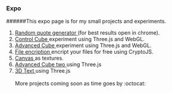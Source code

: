### Expo
######This expo page is for my small projects and experiments.
1) <a href="http://rgq.bitballoon.com/" target="_blank"> Random quote generator </a> (for best results open in chrome). <br>
2) <a href="http://controlcube.bitballoon.com/" target="_blank"> Control Cube </a> experiment using Three.js and WebGL. <br>
3) <a href="http://advancedcube.bitballoon.com/" target="_blank"> Advanced Cube </a> experiment using Three.js and WebGL. <br>
4) <a href="http://fileencription.bitballoon.com/" target="_blank"> File encription </a> encript your files for free using CryptoJS. <br>
5) <a href="http://canvas.bitballoon.com/" target="_blank"> Canvas </a> as textures. <br>
6) <a href="http://advcubtwo.bitballoon.com/" target="_blank"> Advanced Cube two </a> using Three.js <br> 
7) <a href="http://3dtext.bitballoon.com/" target="_blank"> 3D Text </a> using Three.js <br>  
More projects coming soon as time goes by :octocat:
